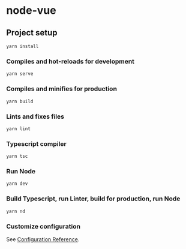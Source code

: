 # node-vue

## Project setup
```
yarn install
```

### Compiles and hot-reloads for development
```
yarn serve
```

### Compiles and minifies for production
```
yarn build
```

### Lints and fixes files
```
yarn lint
```

### Typescript compiler
```
yarn tsc
```

### Run Node 
```
yarn dev
```

### Build Typescript, run Linter, build for production, run Node
```
yarn nd
```

### Customize configuration
See [Configuration Reference](https://cli.vuejs.org/config/).
